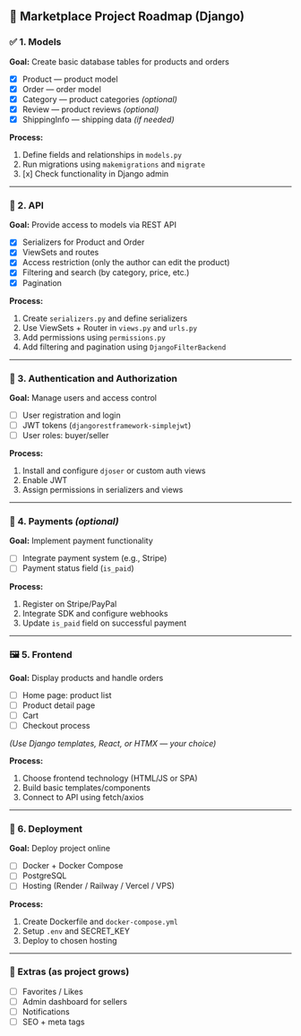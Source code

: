 
## 🚧 Marketplace Project Roadmap (Django)

### ✅ 1. Models
**Goal:** Create basic database tables for products and orders
- [x] Product — product model
- [x] Order — order model
- [x] Category — product categories *(optional)*
- [x] Review — product reviews *(optional)*
- [x] ShippingInfo — shipping data *(if needed)*

**Process:**
1. Define fields and relationships in `models.py`
2. Run migrations using `makemigrations` and `migrate`
3. [x] Check functionality in Django admin

---

### 🔄 2. API
**Goal:** Provide access to models via REST API
- [x] Serializers for Product and Order
- [x] ViewSets and routes
- [x] Access restriction (only the author can edit the product)
- [x] Filtering and search (by category, price, etc.)
- [x] Pagination

**Process:**
1. Create `serializers.py` and define serializers
2. Use ViewSets + Router in `views.py` and `urls.py`
3. Add permissions using `permissions.py`
4. Add filtering and pagination using `DjangoFilterBackend`

---

### 🔑 3. Authentication and Authorization
**Goal:** Manage users and access control
- [ ] User registration and login
- [ ] JWT tokens (`djangorestframework-simplejwt`)
- [ ] User roles: buyer/seller

**Process:**
1. Install and configure `djoser` or custom auth views
2. Enable JWT
3. Assign permissions in serializers and views

---

### 💸 4. Payments *(optional)*
**Goal:** Implement payment functionality
- [ ] Integrate payment system (e.g., Stripe)
- [ ] Payment status field (`is_paid`)

**Process:**
1. Register on Stripe/PayPal
2. Integrate SDK and configure webhooks
3. Update `is_paid` field on successful payment

---

### 🖼 5. Frontend
**Goal:** Display products and handle orders
- [ ] Home page: product list
- [ ] Product detail page
- [ ] Cart
- [ ] Checkout process

*(Use Django templates, React, or HTMX — your choice)*

**Process:**
1. Choose frontend technology (HTML/JS or SPA)
2. Build basic templates/components
3. Connect to API using fetch/axios

---

### 🚀 6. Deployment
**Goal:** Deploy project online
- [ ] Docker + Docker Compose
- [ ] PostgreSQL
- [ ] Hosting (Render / Railway / Vercel / VPS)

**Process:**
1. Create Dockerfile and `docker-compose.yml`
2. Setup `.env` and SECRET_KEY
3. Deploy to chosen hosting

---

### 🧩 Extras (as project grows)
- [ ] Favorites / Likes
- [ ] Admin dashboard for sellers
- [ ] Notifications
- [ ] SEO + meta tags
